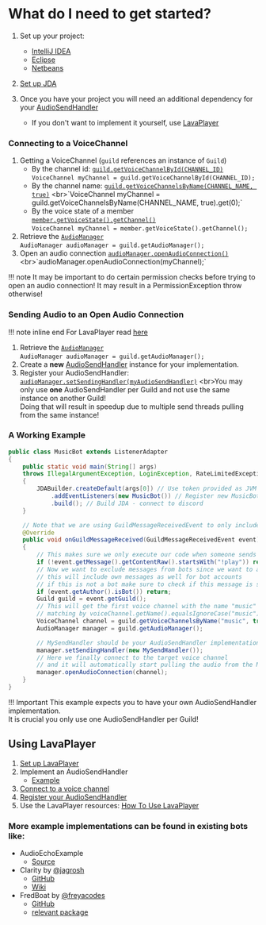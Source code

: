 # What do I need to get started?

1. Set up your project: 
    - [IntelliJ IDEA](../setup/intellij.md)
    - [Eclipse](../setup/eclipse.md)
    - [Netbeans](../setup/netbeans.md)

2. [Set up JDA](getting-started.md)
3. Once you have your project you will need an additional dependency for your [AudioSendHandler](https://github.com/DV8FromTheWorld/JDA/blob/master/src/main/java/net/dv8tion/jda/api/audio/AudioSendHandler.java)
    - If you don't want to implement it yourself, use [LavaPlayer](#using-lavaplayer)

### Connecting to a VoiceChannel

1. Getting a VoiceChannel (`guild` references an instance of `Guild`)
    - By the channel id: [`guild.getVoiceChannelById(CHANNEL_ID)`](https://ci.dv8tion.net/job/JDA/javadoc/net/dv8tion/jda/api/entities/Guild.html#getVoiceChannelById(long))
    <br>`VoiceChannel myChannel = guild.getVoiceChannelById(CHANNEL_ID);`
    - By the channel name: [`guild.getVoiceChannelsByName(CHANNEL_NAME, true)`](https://ci.dv8tion.net/job/JDA/javadoc/net/dv8tion/jda/api/entities/Guild.html#getVoiceChannelsByName(java.lang.String,boolean))
    <br>`VoiceChannel myChannel = guild.getVoiceChannelsByName(CHANNEL_NAME, true).get(0);`
    - By the voice state of a member [`member.getVoiceState().getChannel()`](https://ci.dv8tion.net/job/JDA/javadoc/net/dv8tion/jda/api/entities/GuildVoiceState.html#getChannel())
    <br>`VoiceChannel myChannel = member.getVoiceState().getChannel();`
2. Retrieve the [`AudioManager`](https://ci.dv8tion.net/job/JDA/javadoc/net/dv8tion/jda/api/entities/Guild.html#getAudioManager()) 
    <br>`AudioManager audioManager = guild.getAudioManager();`
3. Open an audio connection [`audioManager.openAudioConnection()`](https://ci.dv8tion.net/job/JDA/javadoc/net/dv8tion/jda/api/managers/AudioManager.html#openAudioConnection(net.dv8tion.jda.api.entities.VoiceChannel)) 
    <br>`audioManager.openAudioConnection(myChannel);`

!!! note
    It may be important to do certain permission checks before trying to open an audio connection! It may result in a PermissionException throw otherwise!


### Sending Audio to an Open Audio Connection

!!! note inline end
    For LavaPlayer read [here](#using-lavaplayer)

1. Retrieve the [`AudioManager`](https://ci.dv8tion.net/job/JDA/javadoc/net/dv8tion/jda/api/entities/Guild.html#getAudioManager()) 
   <br>`AudioManager audioManager = guild.getAudioManager();`
2. Create a **new** [AudioSendHandler](https://ci.dv8tion.net/job/JDA/javadoc/net/dv8tion/jda/api/audio/AudioSendHandler.html) instance for your implementation. 
3. Register your AudioSendHandler: 
  [`audioManager.setSendingHandler(myAudioSendHandler)`](https://ci.dv8tion.net/job/JDA/javadoc/net/dv8tion/jda/api/managers/AudioManager.html#setSendingHandler(net.dv8tion.jda.api.audio.AudioSendHandler))
    <br>You may only use __one__ AudioSendHandler per Guild and not use the same instance on another Guild! 
    <br>Doing that will result in speedup due to multiple send threads pulling from the same instance!

### A Working Example

```java
public class MusicBot extends ListenerAdapter 
{
    public static void main(String[] args)
    throws IllegalArgumentException, LoginException, RateLimitedException
    {
        JDABuilder.createDefault(args[0]) // Use token provided as JVM argument
            .addEventListeners(new MusicBot()) // Register new MusicBot instance as EventListener
            .build(); // Build JDA - connect to discord
    }

    // Note that we are using GuildMessageReceivedEvent to only include messages from a Guild!
    @Override
    public void onGuildMessageReceived(GuildMessageReceivedEvent event) 
    {
        // This makes sure we only execute our code when someone sends a message with "!play"
        if (!event.getMessage().getContentRaw().startsWith("!play")) return;
        // Now we want to exclude messages from bots since we want to avoid command loops in chat!
        // this will include own messages as well for bot accounts
        // if this is not a bot make sure to check if this message is sent by yourself!
        if (event.getAuthor().isBot()) return;
        Guild guild = event.getGuild();
        // This will get the first voice channel with the name "music"
        // matching by voiceChannel.getName().equalsIgnoreCase("music")
        VoiceChannel channel = guild.getVoiceChannelsByName("music", true).get(0);
        AudioManager manager = guild.getAudioManager();

        // MySendHandler should be your AudioSendHandler implementation
        manager.setSendingHandler(new MySendHandler());
        // Here we finally connect to the target voice channel 
        // and it will automatically start pulling the audio from the MySendHandler instance
        manager.openAudioConnection(channel);
    }
}
```

!!! Important
    This example expects you to have your own AudioSendHandler implementation.  
    It is crucial you only use one AudioSendHandler per Guild!

## Using LavaPlayer

1. [Set up LavaPlayer](https://github.com/sedmelluq/LavaPlayer#readme)
2. Implement an AudioSendHandler 
    - [Example](https://github.com/sedmelluq/LavaPlayer#jda-integration)
3. [Connect to a voice channel](#connecting-to-a-voicechannel)
4. [Register your AudioSendHandler](#sending-audio-to-an-open-audio-connection)
5. Use the LavaPlayer resources: [How To Use LavaPlayer](https://github.com/sedmelluq/LavaPlayer#usage)


### More example implementations can be found in existing bots like:
- AudioEchoExample
    - [Source](https://github.com/DV8FromTheWorld/JDA/blob/development/src/examples/java/AudioEchoExample.java)
- Clarity by [@jagrosh](https://github.com/jagrosh)
    - [GitHub](https://github.com/jagrosh/MusicBot) 
    - [Wiki](https://github.com/jagrosh/MusicBot/wiki) 
- FredBoat by [@freyacodes](https://github.com/freyacodes)
    - [GitHub](https://github.com/freyacodes/archived-bot/)
    - [relevant package](https://github.com/freyacodes/archived-bot/tree/master/FredBoat/src/main/java/fredboat/audio)